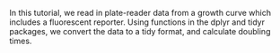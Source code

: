 In this tutorial, we read in plate-reader data from a growth curve which includes a fluorescent reporter. Using functions in the dplyr and tidyr packages, we convert the data to a tidy format, and calculate doubling times.